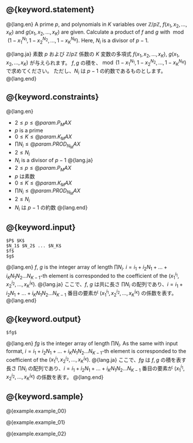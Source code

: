 ## @{keyword.statement}

@{lang.en}
A prime $p$, and polynomials in $K$ variables over $\mathbb{Z}/p\mathbb{Z}$, $f(x_1, x_2, ..., x_K)$ and $g(x_1, x_2, ..., x_K)$ are given.
Calculate a product of $f$ and $g$ with $\bmod (1-x_1^{N_1}, 1-x_2^{N_2}, ..., 1-x_K^{N_K})$.
Here, $N_i$ is a divisor of $p-1$. 

@{lang.ja}
素数 $p$ および $\mathbb{Z}/p\mathbb{Z}$ 係数の $K$ 変数の多項式 $f(x_1, x_2, ..., x_K)$, $g(x_1, x_2, ..., x_K)$ が与えられます。
$f, g$ の積を、$\bmod (1-x_1^{N_1}, 1-x_2^{N_2}, ..., 1-x_K^{N_K})$ で求めてください。
ただし、$N_i$ は $p-1$ の約数であるものとします。
@{lang.end}

## @{keyword.constraints}

@{lang.en}
- $2 \leq p \leq @{param.P_MAX}$
- $p$ is a prime
- $0 \leq K \leq @{param.K_MAX}$
- $\prod N_i \leq @{param.PROD_N_MAX}$
- $2 \leq N_i$
- $N_i$ is a divisor of $p-1$
@{lang.ja}
- $2 \leq p \leq @{param.P_MAX}$
- $p$ は素数
- $0 \leq K \leq @{param.K_MAX}$
- $\prod N_i \leq @{param.PROD_N_MAX}$
- $2 \leq N_i$
- $N_i$ は $p-1$ の約数
@{lang.end}

## @{keyword.input}

```
$P$ $K$
$N_1$ $N_2$ ... $N_K$
$f$
$g$
```

@{lang.en}
$f$, $g$ is the integer array of length $\prod N_i$. $i = i_1 + i_2 N_1 + ... + i_K N_1 N_2 ... N_{K-1}$-th element is corresponded to the coefficient of the $(x_1^{i_1}, x_2^{i_2}, ..., x_K^{i_K})$.
@{lang.ja}
ここで、$f$, $g$ は共に長さ $\prod N_i$ の配列であり、$i = i_1 + i_2 N_1 + ... + i_K N_1 N_2 ... N_{K-1}$ 番目の要素が $(x_1^{i_1}, x_2^{i_2}, ..., x_K^{i_K})$ の係数を表す。
@{lang.end}

## @{keyword.output}

```
$fg$
```

@{lang.en}
$fg$ is the integer array of length $\prod N_i$. As the same with input format, $i = i_1 + i_2 N_1 + ... + i_K N_1 N_2 ... N_{K-1}$-th element is corresponded to the coefficient of the $(x_1^{i_1}, x_2^{i_2}, ..., x_K^{i_K})$.
@{lang.ja}
ここで、$fg$ は $f, g$ の積を表す長さ $\prod N_i$ の配列であり、$i = i_1 + i_2 N_1 + ... + i_K N_1 N_2 ... N_{K-1}$ 番目の要素が $(x_1^{i_1}, x_2^{i_2}, ..., x_K^{i_K})$ の係数を表す。
@{lang.end}

## @{keyword.sample}

@{example.example_00}

@{example.example_01}

@{example.example_02}
